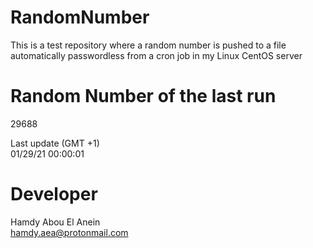 # RandomNumber    
This is a test repository where a random number is pushed to a file automatically passwordless from a cron job in my Linux CentOS server    
# Random Number of the last run   
29688
      
Last update (GMT +1)    
01/29/21 00:00:01
# Developer    
Hamdy Abou El Anein   
hamdy.aea@protonmail.com
